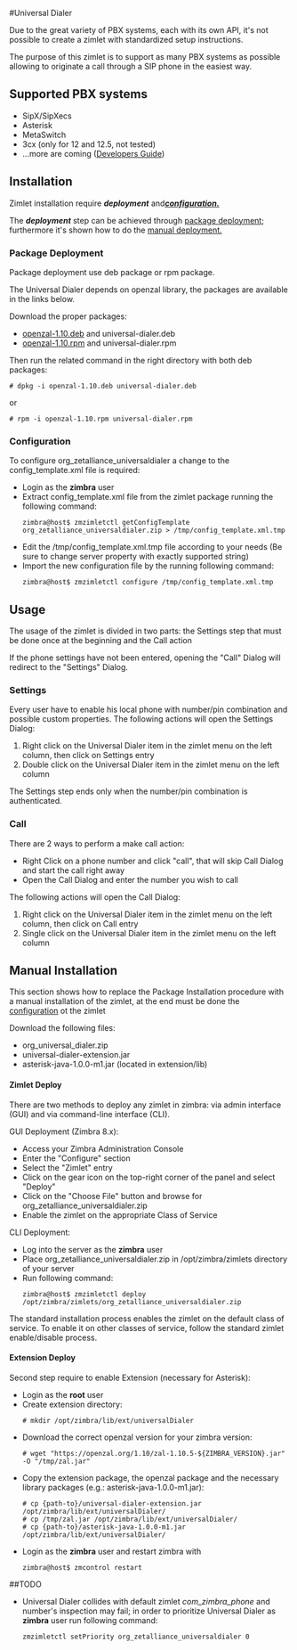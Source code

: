 #Universal Dialer

Due to the great variety of PBX systems, each with its own API, it's not possible to create a zimlet with standardized setup instructions.

The purpose of this zimlet is to support as many PBX systems as possible allowing to originate a call through a SIP phone in the easiest way.

## Supported PBX systems

* SipX/SipXecs
* Asterisk
* MetaSwitch
* 3cx (only for 12 and 12.5, not tested)
* ...more are coming ([Developers Guide](Devel.md))

## Installation

Zimlet installation require **_deployment_** and[**_configuration._**](#configuration-section)

The **_deployment_** step can be achieved through [package deployment](#manual-deploy);
furthermore it's shown how to do the [manual deployment.](#manual-deploy)

### <a name="package-deploy"></a>Package Deployment

Package deployment use deb package or rpm package.

The Universal Dialer depends on openzal library, the packages are available in the links below.

Download the proper packages:

* [openzal-1.10.deb](https://github.com/ZeXtras/OpenZAL/releases/download/1.10.5/openzal-1.10.deb) and universal-dialer.deb
* [openzal-1.10.rpm](https://github.com/ZeXtras/OpenZAL/releases/download/1.10.5/openzal-1.10-5-0.noarch.rpm) and universal-dialer.rpm

Then run the related command in the right directory with both deb packages:
```
# dpkg -i openzal-1.10.deb universal-dialer.deb
```
or
```
# rpm -i openzal-1.10.rpm universal-dialer.rpm
```

### <a name="configuration-section"></a>Configuration

To configure org_zetalliance_universaldialer a change to the config_template.xml file is required:

* Login as the **zimbra** user
* Extract config_template.xml file from the zimlet package running the following command:
    ```
    zimbra@host$ zmzimletctl getConfigTemplate org_zetalliance_universaldialer.zip > /tmp/config_template.xml.tmp
    ```
* Edit the /tmp/config_template.xml.tmp file according to your needs (Be sure to change server property with exactly supported string)
* Import the new configuration file by the running following command:
    ```
    zimbra@host$ zmzimletctl configure /tmp/config_template.xml.tmp
    ```

## Usage

The usage of the zimlet is divided in two parts: the Settings step that must be done once at the beginning and the Call action

If the phone settings have not been entered, opening the "Call" Dialog will redirect to the "Settings" Dialog.

### Settings

Every user have to enable his local phone with number/pin combination and possible custom properties.
The following actions will open the Settings Dialog:
1. Right click on the Universal Dialer item in the zimlet menu on the left column, then click on Settings entry
2. Double click on the Universal Dialer item in the zimlet menu on the left column

The Settings step ends only when the number/pin combination is authenticated.

### Call

There are 2 ways to perform a make call action:
* Right Click on a phone number and click "call", that will skip Call Dialog and start the call right away
* Open the Call Dialog and enter the number you wish to call

The following actions will open the Call Dialog:
1. Right click on the Universal Dialer item in the zimlet menu on the left column, then click on Call entry
2. Single click on the Universal Dialer item in the zimlet menu on the left column

## <a name="manual-deploy"></a>Manual Installation

This section shows how to replace the Package Installation procedure with a manual installation of the zimlet,
at the end must be done the [configuration](#configuration-section) ot the zimlet

Download the following files:

* org_universal_dialer.zip
* universal-dialer-extension.jar
* asterisk-java-1.0.0-m1.jar (located in extension/lib)


#### Zimlet Deploy

There are two methods to deploy any zimlet in zimbra:
via admin interface (GUI) and via command-line interface (CLI).

GUI Deployment (Zimbra 8.x):

* Access your Zimbra Administration Console
* Enter the "Configure" section
* Select the "Zimlet" entry
* Click on the gear icon on the top-right corner of the panel and select "Deploy"
* Click on the "Choose File" button and browse for org_zetalliance_universaldialer.zip
* Enable the zimlet on the appropriate Class of Service

CLI Deployment:
* Log into the server as the **zimbra** user
* Place org_zetalliance_universaldialer.zip in /opt/zimbra/zimlets directory of your server
* Run following command:
    ```
    zimbra@host$ zmzimletctl deploy /opt/zimbra/zimlets/org_zetalliance_universaldialer.zip
    ```
The standard installation process enables the zimlet on the default class of service.
To enable it on other classes of service, follow the standard zimlet enable/disable process.

#### Extension Deploy

Second step require to enable Extension (necessary for Asterisk):

 * Login as the **root** user
 * Create extension directory:
    ```
    # mkdir /opt/zimbra/lib/ext/universalDialer
    ```
 * Download the correct openzal version for your zimbra version:
    ```
    # wget "https://openzal.org/1.10/zal-1.10.5-${ZIMBRA_VERSION}.jar" -O "/tmp/zal.jar"
    ```
 * Copy the extension package, the openzal package and the necessary library packages (e.g.: asterisk-java-1.0.0-m1.jar):
    ```
    # cp {path-to}/universal-dialer-extension.jar /opt/zimbra/lib/ext/universalDialer/
    # cp /tmp/zal.jar /opt/zimbra/lib/ext/universalDialer/
    # cp {path-to}/asterisk-java-1.0.0-m1.jar /opt/zimbra/lib/ext/universalDialer/
    ```
 * Login as the **zimbra** user and restart zimbra with
    ```
    zimbra@host$ zmcontrol restart
    ```

##TODO

* Universal Dialer collides with default zimlet _com_zimbra_phone_ and number's inspection may fail;
in order to prioritize Universal Dialer as **zimbra** user run following command:
    ```
    zmzimletctl setPriority org_zetalliance_universaldialer 0
    ```